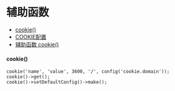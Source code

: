 # 辅助函数

- [cookie()](#cookie)
- [COOKIE配置](#config)
- [辅助函数 cookie()](#helper)

#### <a name="cookie">cookie()</a>

```
cookie('name', 'value', 3600, '/', config('cookie.domain'));
cookie()->get();
cookie()->setDefaultConfig()->make();
```

<br><br><br><br><br>

